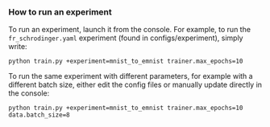 ### How to run an experiment
To run an experiment, launch it from the console. For example, to run the ```fr_schrodinger.yaml``` experiment (found in configs/experiment), simply write:
```
python train.py +experiment=mnist_to_emnist trainer.max_epochs=10
```
To run the same experiment with different parameters, for example with a different batch size, either edit the config files or manually update directly in the console:
```
python train.py +experiment=mnist_to_emnist trainer.max_epochs=10 data.batch_size=8 
```
